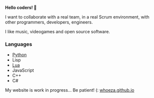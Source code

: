 **Hello coders! 👋**

I want to collaborate with a real team, in a real Scrum environment, with other programmers, developers, engineers.

I like music, videogames and open source software.

### Languages
* [Python](https://github.com/Whoeza?tab=repositories&q&language=python)
* Lisp
* [Lua](https://github.com/Whoeza?tab=repositories&q&language=lua)
* JavaScript
* C++
* C#

My website is work in progress... Be patient! (: [whoeza.github.io](https://whoeza.github.io)
